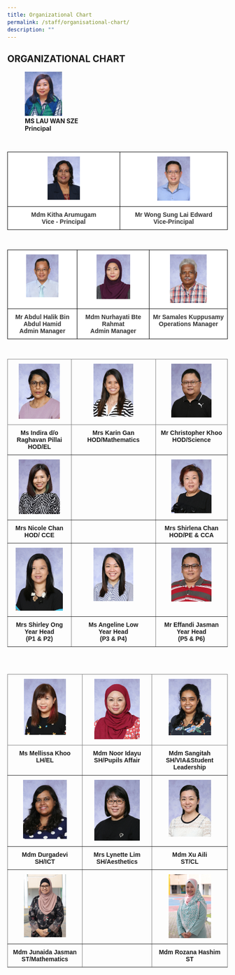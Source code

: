 ```yaml
---
title: Organizational Chart
permalink: /staff/organisational-chart/
description: ""
---
```

## ORGANIZATIONAL CHART

<figure>
<img src="/images/Staff%20Photos/Organisation%20Photos/Ms%20Lau%20Wan%20Sze.jpg" style="width:20%">
<br><b>MS LAU WAN SZE<br>Principal</b>
</figure>
<br>

<style type="text/css">
.tg  {border-collapse:collapse;border-spacing:0;}
.tg td{border-color:black;border-style:solid;border-width:1px;font-family:Arial, sans-serif;font-size:14px;
  overflow:hidden;padding:10px 5px;word-break:normal;}
.tg th{border-color:black;border-style:solid;border-width:1px;font-family:Arial, sans-serif;font-size:14px;
  font-weight:normal;overflow:hidden;padding:10px 5px;word-break:normal;}
.tg .tg-tlx9{background-color:#FFF;color:#333;text-align:center;vertical-align:top}
.tg .tg-zkss{background-color:#FFF;border-color:inherit;color:#333;text-align:center;vertical-align:top}
.tg .tg-apyk{background-color:#FFF;color:#333;font-weight:bold;text-align:center;vertical-align:top}
</style>
<table class="tg">
<thead>
  <tr>
    <th class="tg-tlx9"><img src="/images/Staff%20Photos/Organisation%20Photos/mdm%20kitha%20arumugam.jpeg" style="width:30%"> 
    </th><th class="tg-tlx9"><img src="/images/Staff%20Photos/Organisation%20Photos/mr%20edward%20wong.jpeg" style="width:32%"> </th>
	</tr>
</thead>
<tbody>
  <tr>
    <td class="tg-apyk"><span style="font-weight:bold;background-color:transparent">Mdm </span>Kitha Arumugam<br>Vice - Principal<br></td>
    <td class="tg-apyk">Mr Wong Sung Lai  Edward<br>  Vice-Principal</td>
  </tr>
</tbody>
</table>

<br>

<style type="text/css">
.tg  {border-collapse:collapse;border-spacing:0;}
.tg td{border-color:black;border-style:solid;border-width:1px;font-family:Arial, sans-serif;font-size:14px;
  overflow:hidden;padding:10px 5px;word-break:normal;}
.tg th{border-color:black;border-style:solid;border-width:1px;font-family:Arial, sans-serif;font-size:14px;
  font-weight:normal;overflow:hidden;padding:10px 5px;word-break:normal;}
.tg .tg-tlx9{background-color:#FFF;color:#333;text-align:center;vertical-align:top}
.tg .tg-apyk{background-color:#FFF;color:#333;font-weight:bold;text-align:center;vertical-align:top}
</style>
<table class="tg">
<thead>
<tr>
    <th class="tg-tlx9"><img src="/images/Staff%20Photos/Organisation%20Photos/mr%20abdul%20halik%20bin%20abdul%20hamid.jpeg" style="width:50%"></th>
    <th class="tg-tlx9"><img src="/images/Staff%20Photos/Organisation%20Photos/mdm%20nurhayati%20bte%20rahmat.jpeg" style="width:50%"></th>
    <th class="tg-tlx9"><img src="/images/Staff%20Photos/Organisation%20Photos/mr%20samales%20kuppusamy.jpeg" style="width:50%"> </th>
  </tr>
</thead>
<tbody>
  <tr>
    <td class="tg-apyk"><span style="font-weight:bold;background-color:transparent">Mr  </span>Abdul Halik Bin Abdul Hamid<br>Admin Manager<br></td>
    <td class="tg-apyk">Mdm Nurhayati Bte Rahmat<br> Admin Manager</td>
    <td class="tg-apyk">Mr Samales Kuppusamy<br>Operations Manager</td>
  </tr>
</tbody>
</table>

<br>

<style type="text/css">
.tg  {border-collapse:collapse;border-spacing:0;}
.tg td{border-color:black;border-style:solid;border-width:1px;font-family:Arial, sans-serif;font-size:14px;
  overflow:hidden;padding:10px 5px;word-break:normal;}
.tg th{border-color:black;border-style:solid;border-width:1px;font-family:Arial, sans-serif;font-size:14px;
  font-weight:normal;overflow:hidden;padding:10px 5px;word-break:normal;}
.tg .tg-c3ow{border-color:inherit;text-align:center;vertical-align:top}
</style>
<table class="tg">
<thead>
  <tr>
    <th class="tg-c3ow"><img src="/images/Staff%20Photos/Organisation%20Photos/ms%20indira%20do%20raghavan%20pillai.jpeg" style="width:70%"></th>
    <th class="tg-c3ow"><img src="/images/Staff%20Photos/Organisation%20Photos/mrs%20Karin%20gan.jpeg" style="width:50%"></th>
    <th class="tg-c3ow"><img src="/images/Staff%20Photos/Organisation%20Photos/mr%20christopher%20khoo.jpeg" style="width:60%">
<span style="color:#222;background-color:#EAEAEA"></span></th>
  </tr>
</thead>
<tbody>
  <tr>
		<td class="tg-c3ow"><b>Ms Indira d/o Raghavan Pillai</b><br><b>HOD/EL</b><br></td>
		<td class="tg-c3ow"><b>Mrs Karin Gan</b><br><b>HOD/Mathematics</b></td>
		<td class="tg-c3ow"><b>Mr Christopher Khoo</b><br><b>HOD/Science</b></td>
  </tr>
  <tr>
    <td class="tg-c3ow"><img src="/images/Staff%20Photos/Organisation%20Photos/mrs%20chan-yap%20xue%20li.jpeg" style="width:70%">
</td>
    <td class="tg-c3ow"></td>
    <td class="tg-c3ow"><img src="/images/Staff%20Photos/Organisation%20Photos/mrs%20shirlena%20chan.jpeg" style="width:60%"><span style="color:#222;background-color:#EAEAEA"></span></td>
  </tr>
  <tr>
		<td class="tg-c3ow"><b>Mrs Nicole Chan</b><br><b>HOD/ CCE</b></td>
		<td class="tg-c3ow"><br><b></b></td>
		<td class="tg-c3ow"><b>Mrs Shirlena Chan</b><br><b>HOD/PE &amp; CCA </b></td>
  </tr>
  <tr>
    <td class="tg-c3ow"><img src="/images/Staff%20Photos/Organisation%20Photos/mrs%20shirley%20ong.jpeg" style="width:80%" ></td>
    <td class="tg-c3ow"><img src="/images/Staff%20Photos/Organisation%20Photos/mrs%20angeline%20teo.jpeg" style="width:50%"></td>
    <td class="tg-c3ow"><img src="/images/Staff%20Photos/Organisation%20Photos/mr%20effandi%20bin%20jasman.jpeg" style="width:60%"></td>
  </tr>
  <tr>
		<td class="tg-c3ow"><b>Mrs Shirley Ong</b><br><b>Year Head <br>(P1 &amp; P2)</b></td>
		<td class="tg-c3ow"><b>Ms Angeline Low<br>Year Head</b><br><b>(P3 &amp; P4)</b></td>
		<td class="tg-c3ow"><b>Mr Effandi Jasman</b><br><b>Year Head <br> (P5 &amp; P6)</b></td>
  </tr>
</tbody>
</table>

<br>
<br>

<style type="text/css">
.tg  {border-collapse:collapse;border-spacing:0;}
.tg td{border-color:black;border-style:solid;border-width:1px;font-family:Arial, sans-serif;font-size:14px;
  overflow:hidden;padding:10px 5px;word-break:normal;}
.tg th{border-color:black;border-style:solid;border-width:1px;font-family:Arial, sans-serif;font-size:14px;
  font-weight:normal;overflow:hidden;padding:10px 5px;word-break:normal;}
.tg .tg-c3ow{border-color:inherit;text-align:center;vertical-align:top}
</style>
<table class="tg">
<thead>
  <tr>
    <th class="tg-c3ow"><img src="/images/Staff%20Photos/Organisation%20Photos/mrs%20mellissa%20khoo.jpeg" style="width:60%"></th>
    <th class="tg-c3ow"><img src="/images/Staff%20Photos/Organisation%20Photos/mdm%20noor%20idayu%20bte%20sunator.jpeg" style="width:70%"></th>
		<th class="tg-c3ow"><img src="/images/Staff%20Photos/Organisation%20Photos/mdm%20sangitah%20do%20jayaseelan.jpeg" style="width:60%"></th>

  </tr>
</thead>
<tbody>
  <tr>
		<td class="tg-c3ow"><b>Ms Mellissa Khoo</b><br><b>LH/EL</b><br></td>
		<td class="tg-c3ow"><b>Mdm Noor Idayu</b><br><b>SH/Pupils Affair</b></td>
		<td class="tg-c3ow"><b>Mdm Sangitah</b><br><b>SH/VIA&amp;Student Leadership</b></td>
  </tr>
  <tr>
    <td class="tg-c3ow"><img src="/images/Staff%20Photos/Organisation%20Photos/mdm%20durgadevi.jpeg" style="width:63%">
</td>
    <td class="tg-c3ow"><img src="/images/Staff%20Photos/Organisation%20Photos/mrs%20lynette%20lim.jpeg" style="width:70%"></td>
    <td class="tg-c3ow"><img src="/images/Staff%20Photos/Organisation%20Photos/mdm%20xu%20aili.jpeg" style="width:60%"><span style="color:#222;background-color:#EAEAEA"></span></td>
  </tr>
  <tr>
		<td class="tg-c3ow"><b>Mdm Durgadevi</b><br><b>SH/ICT</b></td>
		<td class="tg-c3ow"><b>Mrs Lynette Lim</b><br><b>SH/Aesthetics</b></td>
		<td class="tg-c3ow"><b>Mdm Xu Aili</b><br><b>ST/CL </b></td>
  </tr>
  <tr>
    <td class="tg-c3ow"><img src="/images/Staff%20Photos/Organisation%20Photos/mdm%20junaida%20jasman.jpeg" style="width:60%"></td>
    <td class="tg-c3ow"></td>
    <td class="tg-c3ow"><img src="/images/Staff%20Photos/Organisation%20Photos/mdm%20rozana%20hashim.jpeg" style="width:60%"></td>
  </tr>
  <tr>
		<td class="tg-c3ow"><b>Mdm Junaida Jasman</b><br><b>ST/Mathematics</b></td>
		<td class="tg-c3ow"><b></b><br><b></b></td>
		<td class="tg-c3ow"><b>Mdm Rozana Hashim</b><br><b>ST</b></td>
  </tr>
</tbody>
</table>